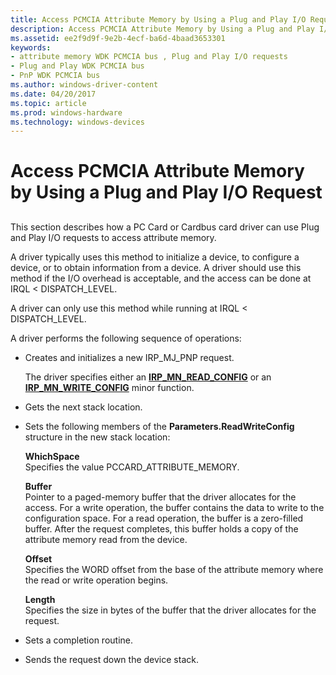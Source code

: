 ```yaml
---
title: Access PCMCIA Attribute Memory by Using a Plug and Play I/O Request
description: Access PCMCIA Attribute Memory by Using a Plug and Play I/O Request
ms.assetid: ee2f9d9f-9e2b-4ecf-ba6d-4baad3653301
keywords:
- attribute memory WDK PCMCIA bus , Plug and Play I/O requests
- Plug and Play WDK PCMCIA bus
- PnP WDK PCMCIA bus
ms.author: windows-driver-content
ms.date: 04/20/2017
ms.topic: article
ms.prod: windows-hardware
ms.technology: windows-devices
---
```


# Access PCMCIA Attribute Memory by Using a Plug and Play I/O Request


## <a href="" id="ddk-access-pcmcia-attribute-memory-by-using-a-plug-and-play-i-o-reques"></a>


This section describes how a PC Card or Cardbus card driver can use Plug and Play I/O requests to access attribute memory.

A driver typically uses this method to initialize a device, to configure a device, or to obtain information from a device. A driver should use this method if the I/O overhead is acceptable, and the access can be done at IRQL &lt; DISPATCH\_LEVEL.

A driver can only use this method while running at IRQL &lt; DISPATCH\_LEVEL.

A driver performs the following sequence of operations:

-   Creates and initializes a new IRP\_MJ\_PNP request.

    The driver specifies either an [**IRP\_MN\_READ\_CONFIG**](https://msdn.microsoft.com/library/windows/hardware/ff551727) or an [**IRP\_MN\_WRITE\_CONFIG**](https://msdn.microsoft.com/library/windows/hardware/ff551769) minor function.

-   Gets the next stack location.

-   Sets the following members of the **Parameters.ReadWriteConfig** structure in the new stack location:

    <a href="" id="whichspace"></a>**WhichSpace**  
    Specifies the value PCCARD\_ATTRIBUTE\_MEMORY.

    <a href="" id="buffer"></a>**Buffer**  
    Pointer to a paged-memory buffer that the driver allocates for the access. For a write operation, the buffer contains the data to write to the configuration space. For a read operation, the buffer is a zero-filled buffer. After the request completes, this buffer holds a copy of the attribute memory read from the device.

    <a href="" id="offset"></a>**Offset**  
    Specifies the WORD offset from the base of the attribute memory where the read or write operation begins.

    <a href="" id="length"></a>**Length**  
    Specifies the size in bytes of the buffer that the driver allocates for the request.

-   Sets a completion routine.

-   Sends the request down the device stack.

 

 





